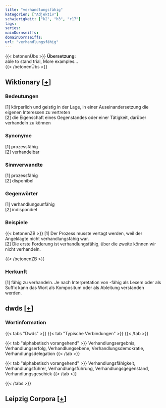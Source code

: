 ```yaml
---
title: "verhandlungsfähig"
kategorien: ["Adjektiv"]
schwierigkeit: ["k2", "h3", "r17"]
tags:
series:
mainDornseiffs:
domainDornseiffs:
url: "verhandlungsfähig"
---
```


{{< betonenÜbs >}}
**Übersetzung:**  
able  to stand trial, More examples...  
{{< /betonenÜbs >}}

## Wiktionary [[+](https://de.wiktionary.org/wiki/verhandlungsfähig)]

### Bedeutungen
[1] körperlich und geistig in der Lage, in einer Auseinandersetzung die eigenen Interessen zu vertreten  
[2] die Eigenschaft eines Gegenstandes oder einer Tätigkeit, darüber verhandeln zu können  

### Synonyme
[1] prozessfähig  
[2] verhandelbar  

### Sinnverwandte
[1] prozessfähig  
[2] disponibel  

### Gegenwörter
[1] verhandlungsunfähig  
[2] indisponibel  

### Beispiele
{{< betonenZB >}}
[1] Der Prozess musste vertagt werden, weil der Angeklagte nicht verhandlungsfähig war.  
[2] Die erste Forderung ist verhandlungsfähig, über die zweite können wir nicht verhandeln.  

{{< /betonenZB >}}
### Herkunft
[1] fähig zu verhandeln. Je nach Interpretation von -fähig als Lexem oder als Suffix kann das Wort als Kompositum oder als Ableitung verstanden werden.  



## dwds [[+](https://www.dwds.de/wb/verhandlungsfähig)]

### Wortinformation
{{< tabs "Dwds" >}}
{{< tab "Typische Verbindungen" >}}
{{< /tab >}}

{{< tab "alphabetisch vorangehend" >}}
Verhandlungsergebnis, Verhandlungserfolg, Verhandlungsebene, Verhandlungsdemokratie, Verhandlungsdelegation
{{< /tab >}}

{{< tab "alphabetisch vorangehend" >}}
Verhandlungsfähigkeit, Verhandlungsführer, Verhandlungsführung, Verhandlungsgegenstand, Verhandlungsgeschick
{{< /tab >}}

{{< /tabs >}}

## Leipzig Corpora [[+](https://corpora.uni-leipzig.de/en/res?word=verhandlungsfähig&corpusId=deu_newscrawl-public_2018)]

